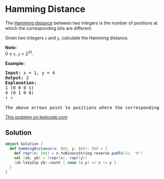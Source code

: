 # Hamming Distance

<p>
The <a href="https://en.wikipedia.org/wiki/Hamming_distance"
target="_blank">Hamming distance</a> between two integers is the number of
positions at which the corresponding bits are different.
</p>

<p>
Given two integers <code>x</code> and <code>y</code>, calculate the Hamming
distance.
</p>

<p>
<b>Note:</b><br />
0 &le; <code>x</code>, <code>y</code> &lt; 2<sup>31</sup>.
</p>

<p>
<b>Example:</b>

<pre>
<b>Input:</b> x = 1, y = 4
<b>Output:</b> 2
<b>Explanation:</b>
1 (0 0 0 1)
4 (0 1 0 0)
&uarr; &uarr;

The above arrows point to positions where the corresponding bits are different.
</pre>
</p>

[This problem on leetcode.com](https://leetcode.com/problems/hamming-distance/)

## Solution

```scala
object Solution {
  def hammingDistance(x: Int, y: Int): Int = {
    def repr(n: Int) = n.toBinaryString.reverse.padTo(32, '0')
    val (xb, yb) = (repr(x), repr(y))
    (xb lazyZip yb).count { case (x,y) => x != y }
  }
}
```
